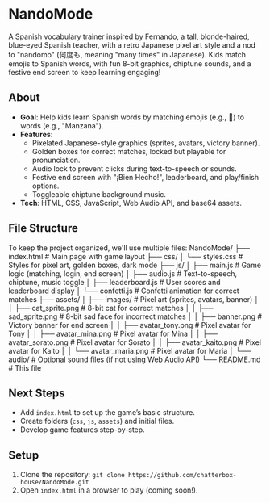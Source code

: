 # NandoMode

A Spanish vocabulary trainer inspired by Fernando, a tall, blonde-haired, blue-eyed Spanish teacher, with a retro Japanese pixel art style and a nod to "nandomo" (何度も, meaning "many times" in Japanese). Kids match emojis to Spanish words, with fun 8-bit graphics, chiptune sounds, and a festive end screen to keep learning engaging!

## About
- **Goal**: Help kids learn Spanish words by matching emojis (e.g., 🍎) to words (e.g., "Manzana").
- **Features**:
  - Pixelated Japanese-style graphics (sprites, avatars, victory banner).
  - Golden boxes for correct matches, locked but playable for pronunciation.
  - Audio lock to prevent clicks during text-to-speech or sounds.
  - Festive end screen with "¡Bien Hecho!", leaderboard, and play/finish options.
  - Toggleable chiptune background music.
- **Tech**: HTML, CSS, JavaScript, Web Audio API, and base64 assets.

## File Structure
To keep the project organized, we'll use multiple files:
NandoMode/
├── index.html           # Main page with game layout
├── css/
│   └── styles.css      # Styles for pixel art, golden boxes, dark mode
├── js/
│   ├── main.js         # Game logic (matching, login, end screen)
│   ├── audio.js        # Text-to-speech, chiptune, music toggle
│   ├── leaderboard.js  # User scores and leaderboard display
│   └── confetti.js     # Confetti animation for correct matches
├── assets/
│   ├── images/         # Pixel art (sprites, avatars, banner)
│   │   ├── cat_sprite.png    # 8-bit cat for correct matches
│   │   ├── sad_sprite.png    # 8-bit sad face for incorrect matches
│   │   ├── banner.png        # Victory banner for end screen
│   │   ├── avatar_tony.png   # Pixel avatar for Tony
│   │   ├── avatar_mina.png   # Pixel avatar for Mina
│   │   ├── avatar_sorato.png # Pixel avatar for Sorato
│   │   ├── avatar_kaito.png  # Pixel avatar for Kaito
│   │   └── avatar_maria.png  # Pixel avatar for Maria
│   └── audio/          # Optional sound files (if not using Web Audio API)
└── README.md           # This file
## Next Steps
- Add `index.html` to set up the game’s basic structure.
- Create folders (`css`, `js`, `assets`) and initial files.
- Develop game features step-by-step.

## Setup
1. Clone the repository: `git clone https://github.com/chatterbox-house/NandoMode.git`
2. Open `index.html` in a browser to play (coming soon!).
